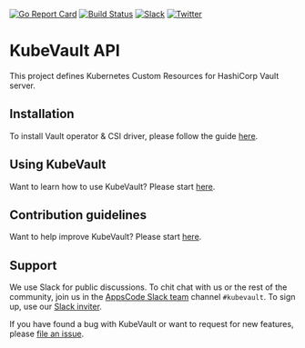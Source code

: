 [![Go Report Card](https://goreportcard.com/badge/kubevault.dev/apimachinery)](https://goreportcard.com/report/kubevault.dev/apimachinery)
[![Build Status](https://github.com/kubevault/apimachinery/workflows/CI/badge.svg)](https://github.com/kubevault/apimachinery/actions?workflow=CI)
[![Slack](https://shields.io/badge/Join_Slack-salck?color=4A154B&logo=slack)](https://slack.appscode.com)
[![Twitter](https://img.shields.io/twitter/follow/kubevault.svg?style=social&logo=twitter&label=Follow)](https://twitter.com/intent/follow?screen_name=KubeVault)

# KubeVault API

This project defines Kubernetes Custom Resources for HashiCorp Vault server.

## Installation
To install Vault operator & CSI driver, please follow the guide [here](https://kubevault.com/docs/latest/setup/).

## Using KubeVault
Want to learn how to use KubeVault? Please start [here](https://kubevault.com/docs/latest/guides/).

## Contribution guidelines
Want to help improve KubeVault? Please start [here](https://kubevault.com/docs/latest/setup/developer-guide/overview/).

## Support
We use Slack for public discussions. To chit chat with us or the rest of the community, join us in the [AppsCode Slack team](https://appscode.slack.com/messages/kubevault/) channel `#kubevault`. To sign up, use our [Slack inviter](https://slack.appscode.com/).

If you have found a bug with KubeVault or want to request for new features, please [file an issue](https://github.com/kubevault/project/issues/new).
